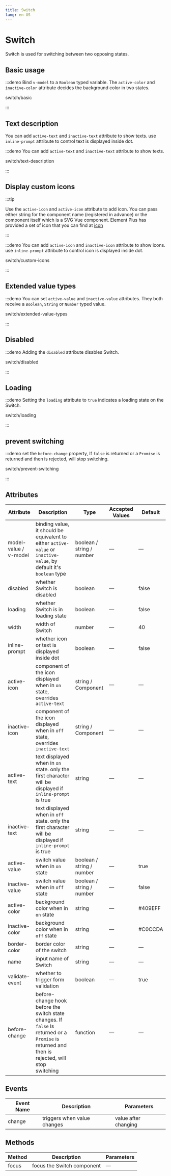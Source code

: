 ```yaml
---
title: Switch
lang: en-US
---
```


# Switch

Switch is used for switching between two opposing states.

<style lang="scss">
.example-showcase {
  .el-switch + .el-switch {
    margin-left: 10px;
  }
}
</style>

## Basic usage

:::demo Bind `v-model` to a `Boolean` typed variable. The `active-color` and `inactive-color` attribute decides the background color in two states.

switch/basic

:::

## Text description

You can add `active-text` and `inactive-text` attribute to show texts. use `inline-prompt` attribute to control text is displayed inside dot.

:::demo You can add `active-text` and `inactive-text` attribute to show texts.

switch/text-description

:::

## Display custom icons

:::tip

Use the `active-icon` and `active-icon` attribute to add icon. You can pass either string for the component name (registered in advance) or the component itself which is a SVG Vue component. Element Plus has provided a set of icon that you can find at [icon](/en-US/component/icon)

:::

:::demo You can add `active-icon` and `inactive-icon` attribute to show icons. use `inline-prompt` attribute to control icon is displayed inside dot.

switch/custom-icons

:::

## Extended value types

:::demo You can set `active-value` and `inactive-value` attributes. They both receive a `Boolean`, `String` or `Number` typed value.

switch/extended-value-types

:::

## Disabled

:::demo Adding the `disabled` attribute disables Switch.

switch/disabled

:::

## Loading

:::demo Setting the `loading` attribute to `true` indicates a loading state on the Switch.

switch/loading

:::

## prevent switching

:::demo set the `before-change` property, If `false` is returned or a `Promise` is returned and then is rejected, will stop switching.

switch/prevent-switching

:::

## Attributes

| Attribute             | Description                                                                                                                                     | Type                      | Accepted Values | Default |
| --------------------- | ----------------------------------------------------------------------------------------------------------------------------------------------- | ------------------------- | --------------- | ------- |
| model-value / v-model | binding value, it should be equivalent to either `active-value` or `inactive-value`, by default it's `boolean` type                             | boolean / string / number | —               | —       |
| disabled              | whether Switch is disabled                                                                                                                      | boolean                   | —               | false   |
| loading               | whether Switch is in loading state                                                                                                              | boolean                   | —               | false   |
| width                 | width of Switch                                                                                                                                 | number                    | —               | 40      |
| inline-prompt         | whether icon or text is displayed inside dot                                                                                                    | boolean                   | —               | false   |
| active-icon           | component of the icon displayed when in `on` state, overrides `active-text`                                                                     | string / Component        | —               | —       |
| inactive-icon         | component of the icon displayed when in `off` state, overrides `inactive-text`                                                                  | string / Component        | —               | —       |
| active-text           | text displayed when in `on` state. only the first character will be displayed if `inline-prompt` is true                                                                                                               | string                    | —               | —       |
| inactive-text         | text displayed when in `off` state. only the first character will be displayed if `inline-prompt` is true                                                                                                              | string                    | —               | —       |
| active-value          | switch value when in `on` state                                                                                                                 | boolean / string / number | —               | true    |
| inactive-value        | switch value when in `off` state                                                                                                                | boolean / string / number | —               | false   |
| active-color          | background color when in `on` state                                                                                                             | string                    | —               | #409EFF |
| inactive-color        | background color when in `off` state                                                                                                            | string                    | —               | #C0CCDA |
| border-color          | border color of the switch                                                                                                                      | string                    | —               | —       |
| name                  | input name of Switch                                                                                                                            | string                    | —               | —       |
| validate-event        | whether to trigger form validation                                                                                                              | boolean                   | —               | true    |
| before-change         | before-change hook before the switch state changes. If `false` is returned or a `Promise` is returned and then is rejected, will stop switching | function                  | —               | —       |

## Events

| Event Name | Description                 | Parameters           |
| ---------- | --------------------------- | -------------------- |
| change     | triggers when value changes | value after changing |

## Methods

| Method | Description                | Parameters |
| ------ | -------------------------- | ---------- |
| focus  | focus the Switch component | —          |
